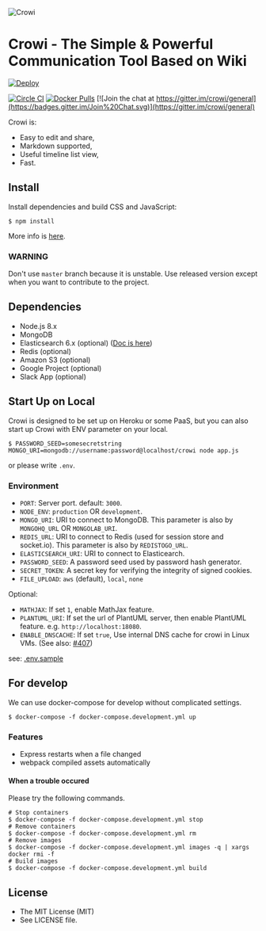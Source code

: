 ![Crowi](http://res.cloudinary.com/hrscywv4p/image/upload/c_limit,f_auto,h_900,q_80,w_1200/v1/199673/https_www_filepicker_io_api_file_VpYEP32ZQyCZ85u6XCXo_zskpra.png)

Crowi - The Simple & Powerful Communication Tool Based on Wiki
================================================================


[![Deploy](https://www.herokucdn.com/deploy/button.png)](https://heroku.com/deploy?template=https://github.com/crowi/crowi/tree/v1.7.7)

[![Circle CI](https://circleci.com/gh/crowi/crowi.svg?style=svg)](https://circleci.com/gh/crowi/crowi)
[![Docker Pulls](https://img.shields.io/docker/pulls/crowi/crowi.svg)](https://hub.docker.com/r/crowi/crowi)
[![Join the chat at https://gitter.im/crowi/general](https://badges.gitter.im/Join%20Chat.svg)](https://gitter.im/crowi/general)

Crowi is:

* Easy to edit and share,
* Markdown supported,
* Useful timeline list view,
* Fast.


Install
---------

Install dependencies and build CSS and JavaScript:

    $ npm install

More info is [here](https://github.com/crowi/crowi/wiki/Install-and-Configuration).

### WARNING

Don't use `master` branch because it is unstable. Use released version except when you want to contribute to the project.


Dependencies
-------------

* Node.js 8.x
* MongoDB
* Elasticsearch 6.x (optional) ([Doc is here](https://github.com/crowi/crowi/wiki/Configure-Search-Functions))
* Redis (optional)
* Amazon S3 (optional)
* Google Project (optional)
* Slack App (optional)


Start Up on Local
-------------------

Crowi is designed to be set up on Heroku or some PaaS, but you can also start up Crowi with ENV parameter on your local.

```
$ PASSWORD_SEED=somesecretstring MONGO_URI=mongodb://username:password@localhost/crowi node app.js
```
or please write `.env`.

### Environment


* `PORT`: Server port. default: `3000`.
* `NODE_ENV`: `production` OR `development`.
* `MONGO_URI`: URI to connect to MongoDB. This parameter is also by `MONGOHQ_URL` OR `MONGOLAB_URI`.
* `REDIS_URL`: URI to connect to Redis (used for session store and socket.io). This parameter is also by `REDISTOGO_URL`.
* `ELASTICSEARCH_URI`: URI to connect to Elasticearch.
* `PASSWORD_SEED`: A password seed used by password hash generator.
* `SECRET_TOKEN`: A secret key for verifying the integrity of signed cookies.
* `FILE_UPLOAD`: `aws` (default), `local`, `none`

Optional:

* `MATHJAX`: If set `1`, enable MathJax feature.
* `PLANTUML_URI`: If set the url of PlantUML server, then enable PlantUML feature. e.g. `http://localhost:18080`.
* `ENABLE_DNSCACHE`: If set `true`, Use internal DNS cache for crowi in Linux VMs. (See also: [#407](https://github.com/crowi/crowi/pull/407))

see: [.env.sample](./.env.sample)

For develop
-------------

We can use docker-compose for develop without complicated settings.

```
$ docker-compose -f docker-compose.development.yml up
```

### Features

- Express restarts when a file changed
- webpack compiled assets automatically

#### When a trouble occured

Please try the following commands.

```
# Stop containers
$ docker-compose -f docker-compose.development.yml stop
# Remove containers
$ docker-compose -f docker-compose.development.yml rm
# Remove images
$ docker-compose -f docker-compose.development.yml images -q | xargs docker rmi -f
# Build images
$ docker-compose -f docker-compose.development.yml build
```

License
---------

* The MIT License (MIT)
* See LICENSE file.
